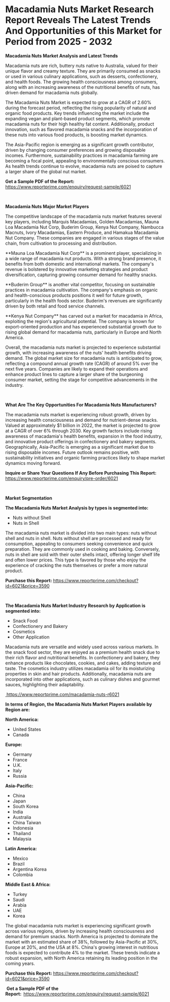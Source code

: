 <p><h1>Macadamia Nuts Market Research Report Reveals The Latest Trends And Opportunities of this Market for Period from 2025 - 2032</h1></p><p><strong>Macadamia Nuts Market Analysis and Latest Trends</strong></p>
<p><p>Macadamia nuts are rich, buttery nuts native to Australia, valued for their unique flavor and creamy texture. They are primarily consumed as snacks or used in various culinary applications, such as desserts, confectionery, and health foods. The growing health consciousness among consumers, along with an increasing awareness of the nutritional benefits of nuts, has driven demand for macadamia nuts globally.</p><p>The Macadamia Nuts Market is expected to grow at a CAGR of 2.60% during the forecast period, reflecting the rising popularity of natural and organic food products. Key trends influencing the market include the expanding vegan and plant-based product segments, which promote macadamia nuts for their high healthy fat content. Additionally, product innovation, such as flavored macadamia snacks and the incorporation of these nuts into various food products, is boosting market dynamics.</p><p>The Asia-Pacific region is emerging as a significant growth contributor, driven by changing consumer preferences and growing disposable incomes. Furthermore, sustainability practices in macadamia farming are becoming a focal point, appealing to environmentally conscious consumers. As health trends continue to evolve, macadamia nuts are poised to capture a larger share of the global nut market.</p></p>
<p><strong>Get a Sample PDF of the Report:&nbsp;</strong> <a href="https://www.reportprime.com/enquiry/request-sample/6021?utm_campaign=4437&utm_medium=2&utm_source=Github&utm_content=ia&utm_term=14052025&utm_id=macadamia-nuts">https://www.reportprime.com/enquiry/request-sample/6021</a></p>
<p>&nbsp;</p>
<p><strong>Macadamia Nuts Major Market Players</strong></p>
<p><p>The competitive landscape of the macadamia nuts market features several key players, including Marquis Macadamias, Golden Macadamias, Mauna Loa Macadamia Nut Corp, Buderim Group, Kenya Nut Company, Nambucca Macnuts, Ivory Macadamias, Eastern Produce, and Hamakua Macadamia Nut Company. These companies are engaged in various stages of the value chain, from cultivation to processing and distribution.</p><p>**Mauna Loa Macadamia Nut Corp** is a prominent player, specializing in a wide range of macadamia nut products. With a strong brand presence, it benefits from both domestic and international markets. The company's revenue is bolstered by innovative marketing strategies and product diversification, capturing growing consumer demand for healthy snacks.</p><p>**Buderim Group** is another vital competitor, focusing on sustainable practices in macadamia cultivation. The company's emphasis on organic and health-conscious products positions it well for future growth, particularly in the health foods sector. Buderim's revenues are significantly driven by both retail and food service channels.</p><p>**Kenya Nut Company** has carved out a market for macadamia in Africa, exploiting the region's agricultural potential. The company is known for export-oriented production and has experienced substantial growth due to rising global demand for macadamia nuts, particularly in Europe and North America.</p><p>Overall, the macadamia nuts market is projected to experience substantial growth, with increasing awareness of the nuts' health benefits driving demand. The global market size for macadamia nuts is anticipated to grow, reflecting a compound annual growth rate (CAGR) of around 5% over the next five years. Companies are likely to expand their operations and enhance product lines to capture a larger share of the burgeoning consumer market, setting the stage for competitive advancements in the industry.</p></p>
<p>&nbsp;</p>
<p><strong>What Are The Key Opportunities For Macadamia Nuts Manufacturers?</strong></p>
<p><p>The macadamia nuts market is experiencing robust growth, driven by increasing health consciousness and demand for nutrient-dense snacks. Valued at approximately $1 billion in 2022, the market is projected to grow at a CAGR of over 6% through 2030. Key growth factors include rising awareness of macadamia's health benefits, expansion in the food industry, and innovative product offerings in confectionery and bakery segments. Geographically, Asia-Pacific is emerging as a significant market due to rising disposable incomes. Future outlook remains positive, with sustainability initiatives and organic farming practices likely to shape market dynamics moving forward.</p></p>
<p><strong>Inquire or Share Your Questions If Any Before Purchasing This Report:</strong> <a href="https://www.reportprime.com/enquiry/pre-order/6021?utm_campaign=4437&utm_medium=2&utm_source=Github&utm_content=ia&utm_term=14052025&utm_id=macadamia-nuts">https://www.reportprime.com/enquiry/pre-order/6021</a></p>
<p>&nbsp;</p>
<p><strong>Market Segmentation</strong></p>
<p><strong>The Macadamia Nuts Market Analysis by types is segmented into:</strong></p>
<p><ul><li>Nuts without Shell</li><li>Nuts in Shell</li></ul></p>
<p><p>The macadamia nuts market is divided into two main types: nuts without shell and nuts in shell. Nuts without shell are processed and ready for consumption, appealing to consumers seeking convenience and quick preparation. They are commonly used in cooking and baking. Conversely, nuts in shell are sold with their outer shells intact, offering longer shelf life and often lower prices. This type is favored by those who enjoy the experience of cracking the nuts themselves or prefer a more natural product.</p></p>
<p><strong>Purchase this Report:&nbsp;</strong><a href="https://www.reportprime.com/checkout?id=6021&price=3590&utm_campaign=4437&utm_medium=2&utm_source=Github&utm_content=ia&utm_term=14052025&utm_id=macadamia-nuts">https://www.reportprime.com/checkout?id=6021&price=3590</a></p>
<p>&nbsp;</p>
<p><strong>The Macadamia Nuts Market Industry Research by Application is segmented into:</strong></p>
<p><ul><li>Snack Food</li><li>Confectionery and Bakery</li><li>Cosmetics</li><li>Other Application</li></ul></p>
<p><p>Macadamia nuts are versatile and widely used across various markets. In the snack food sector, they are enjoyed as a premium health snack due to their rich flavor and nutritional benefits. In confectionery and bakery, they enhance products like chocolates, cookies, and cakes, adding texture and taste. The cosmetics industry utilizes macadamia oil for its moisturizing properties in skin and hair products. Additionally, macadamia nuts are incorporated into other applications, such as culinary dishes and gourmet sauces, highlighting their adaptability.</p></p>
<p><a href="https://www.reportprime.com/macadamia-nuts-r6021?utm_campaign=4437&utm_medium=2&utm_source=Github&utm_content=ia&utm_term=14052025&utm_id=macadamia-nuts">&nbsp;https://www.reportprime.com/macadamia-nuts-r6021</a></p>
<p><strong>In terms of Region, the Macadamia Nuts Market Players available by Region are:</strong></p>
<p>
    <p> <strong> North America: </strong>
        <ul>
            <li>United States</li>
            <li>Canada</li>
        </ul>
        </p> 
    <p> <strong> Europe: </strong>
        <ul>
            <li>Germany</li>
            <li>France</li>
            <li>U.K.</li>
            <li>Italy</li>
            <li>Russia</li>
        </ul>
        </p> 
    <p> <strong> Asia-Pacific: </strong>
        <ul>
            <li>China</li>
            <li>Japan</li>
            <li>South Korea</li>
            <li>India</li>
            <li>Australia</li>
            <li>China Taiwan</li>
            <li>Indonesia</li>
            <li>Thailand</li>
            <li>Malaysia</li>
        </ul>
        </p> 
    <p> <strong> Latin America: </strong>
        <ul>
            <li>Mexico</li>
            <li>Brazil</li>
            <li>Argentina Korea</li>
            <li>Colombia</li>
        </ul>
        </p> 
    <p> <strong> Middle East & Africa: </strong>
        <ul>
            <li>Turkey</li>
            <li>Saudi</li>
            <li>Arabia</li>
            <li>UAE</li>
            <li>Korea</li>
        </ul>
    </p>
    </p>
<p><p>The global macadamia nuts market is experiencing significant growth across various regions, driven by increasing health consciousness and demand for premium snacks. North America is projected to dominate the market with an estimated share of 38%, followed by Asia-Pacific at 30%, Europe at 20%, and the USA at 8%. China's growing interest in nutritious foods is expected to contribute 4% to the market. These trends indicate a robust expansion, with North America retaining its leading position in the coming years.</p></p>
<p><strong>Purchase this Report: </strong><a href="https://www.reportprime.com/checkout?id=6021&price=3590&utm_campaign=4437&utm_medium=2&utm_source=Github&utm_content=ia&utm_term=14052025&utm_id=macadamia-nuts">https://www.reportprime.com/checkout?id=6021&price=3590</a></p>
<p>&nbsp;<strong>Get a Sample PDF of the Report:&nbsp;&nbsp;</strong><a href="https://www.reportprime.com/enquiry/request-sample/6021?utm_campaign=4437&utm_medium=2&utm_source=Github&utm_content=ia&utm_term=14052025&utm_id=macadamia-nuts">https://www.reportprime.com/enquiry/request-sample/6021</a></p>
<p><strong></strong></p>
<p><p></p><p></p><p></p></p>